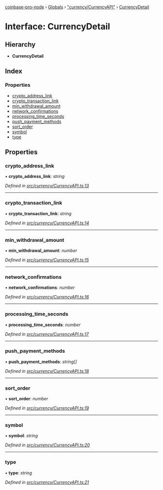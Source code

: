 [coinbase-pro-node](../README.md) › [Globals](../globals.md) › ["currency/CurrencyAPI"](../modules/_currency_currencyapi_.md) › [CurrencyDetail](_currency_currencyapi_.currencydetail.md)

# Interface: CurrencyDetail

## Hierarchy

- **CurrencyDetail**

## Index

### Properties

- [crypto_address_link](_currency_currencyapi_.currencydetail.md#crypto_address_link)
- [crypto_transaction_link](_currency_currencyapi_.currencydetail.md#crypto_transaction_link)
- [min_withdrawal_amount](_currency_currencyapi_.currencydetail.md#min_withdrawal_amount)
- [network_confirmations](_currency_currencyapi_.currencydetail.md#network_confirmations)
- [processing_time_seconds](_currency_currencyapi_.currencydetail.md#processing_time_seconds)
- [push_payment_methods](_currency_currencyapi_.currencydetail.md#push_payment_methods)
- [sort_order](_currency_currencyapi_.currencydetail.md#sort_order)
- [symbol](_currency_currencyapi_.currencydetail.md#symbol)
- [type](_currency_currencyapi_.currencydetail.md#type)

## Properties

### crypto_address_link

• **crypto_address_link**: _string_

_Defined in [src/currency/CurrencyAPI.ts:13](https://github.com/bennyn/coinbase-pro-node/blob/1a12582/src/currency/CurrencyAPI.ts#L13)_

---

### crypto_transaction_link

• **crypto_transaction_link**: _string_

_Defined in [src/currency/CurrencyAPI.ts:14](https://github.com/bennyn/coinbase-pro-node/blob/1a12582/src/currency/CurrencyAPI.ts#L14)_

---

### min_withdrawal_amount

• **min_withdrawal_amount**: _number_

_Defined in [src/currency/CurrencyAPI.ts:15](https://github.com/bennyn/coinbase-pro-node/blob/1a12582/src/currency/CurrencyAPI.ts#L15)_

---

### network_confirmations

• **network_confirmations**: _number_

_Defined in [src/currency/CurrencyAPI.ts:16](https://github.com/bennyn/coinbase-pro-node/blob/1a12582/src/currency/CurrencyAPI.ts#L16)_

---

### processing_time_seconds

• **processing_time_seconds**: _number_

_Defined in [src/currency/CurrencyAPI.ts:17](https://github.com/bennyn/coinbase-pro-node/blob/1a12582/src/currency/CurrencyAPI.ts#L17)_

---

### push_payment_methods

• **push_payment_methods**: _string[]_

_Defined in [src/currency/CurrencyAPI.ts:18](https://github.com/bennyn/coinbase-pro-node/blob/1a12582/src/currency/CurrencyAPI.ts#L18)_

---

### sort_order

• **sort_order**: _number_

_Defined in [src/currency/CurrencyAPI.ts:19](https://github.com/bennyn/coinbase-pro-node/blob/1a12582/src/currency/CurrencyAPI.ts#L19)_

---

### symbol

• **symbol**: _string_

_Defined in [src/currency/CurrencyAPI.ts:20](https://github.com/bennyn/coinbase-pro-node/blob/1a12582/src/currency/CurrencyAPI.ts#L20)_

---

### type

• **type**: _string_

_Defined in [src/currency/CurrencyAPI.ts:21](https://github.com/bennyn/coinbase-pro-node/blob/1a12582/src/currency/CurrencyAPI.ts#L21)_
